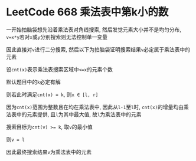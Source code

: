 # LeetCode 668 乘法表中第k小的数

一开始拍脑袋想先沿着乘法表对角线搜索, 然后发觉元素大小并不是均匀分布, `v=x*y`若对`x`或`y`分别搜索则无法控制单一变量

因此直接对`v`进行二分搜索, 然后以下为拍脑袋证明搜索结果`v`必定属于乘法表中的元素

设`cnt(x)`表示乘法表搜索区域中`<=x`的元素个数

默认题目中的`k`必定有解

则若此时满足`cnt(x) = k`, 则`x ∈ [l, r]`

因为`cnt(x)`范围为整数且在均在乘法表中, 因此从`l-1`至`l`时, `cnt(x)`的增量均由乘法表中的元素提供, 且`l`为其中最大值, 故`l`为乘法表中的元素

搜索目标为`cnt(v) >= k`, 取`v`的最小值

则`v = l`

因此最终搜索结果`v`为乘法表中的元素
